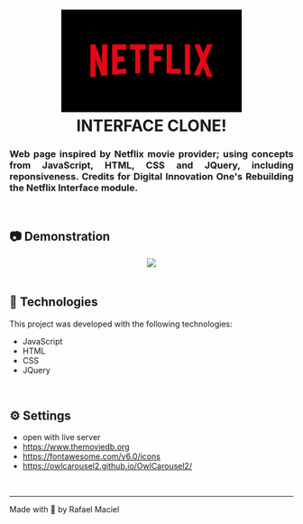 <h1 align="center">
  <img alt="" title="to.do" src=".github/demostration_aplication.png" width="320px" />
  <br>
  INTERFACE CLONE!
</h1>

<h3 align="justify">
Web page inspired by Netflix movie provider; using concepts from JavaScript, HTML, CSS and JQuery, including reponsiveness. Credits for Digital Innovation One's Rebuilding the Netflix Interface module.
</h3>

<br>

## 📷 Demonstration

<div align="center" >
  <img src=".github/demostration_aplication.gif">
</div>

<br>

## 🚀 Technologies

This project was developed with the following technologies:

- JavaScript
- HTML
- CSS
- JQuery

<br>

## ⚙ Settings
- open with live server
- https://www.themoviedb.org
- https://fontawesome.com/v6.0/icons
- https://owlcarousel2.github.io/OwlCarousel2/
<br>

---

Made with 💜 by Rafael Maciel

